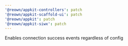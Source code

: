 ```yaml
---
'@reown/appkit-controllers': patch
'@reown/appkit-scaffold-ui': patch
'@reown/appkit': patch
'@reown/appkit-siwx': patch
---
```


Enables connection success events regardless of config
